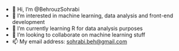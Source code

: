 - 👋 Hi, I’m @BehrouzSohrabi
- 👀 I’m interested in machine learning, data analysis and front-end development
- 🌱 I’m currently learning R for data analysis purposes
- 💞️ I’m looking to collaborate on machine learning stuff
- 📫 My email address: sohrabi.beh@gmail.com
